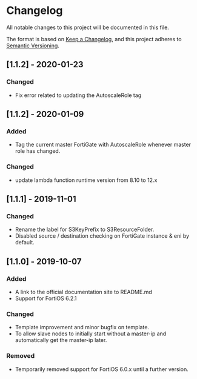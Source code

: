 # Changelog
All notable changes to this project will be documented in this file.

The format is based on [Keep a Changelog](https://keepachangelog.com/en/1.0.0/),
and this project adheres to [Semantic Versioning](https://semver.org/spec/v2.0.0.html).

## [1.1.2] - 2020-01-23
### Changed
- Fix error related to updating the AutoscaleRole tag

## [1.1.2] - 2020-01-09
### Added
- Tag the current master FortiGate with AutoscaleRole whenever master role has changed.

### Changed
- update lambda function runtime version from 8.10 to 12.x

## [1.1.1] - 2019-11-01
### Changed
- Rename the label for S3KeyPrefix to S3ResourceFolder.
- Disabled source / destination checking on FortiGate instance & eni by default.

## [1.1.0] - 2019-10-07
### Added
- A link to the official documentation site to README.md
- Support for FortiOS 6.2.1

### Changed
- Template improvement and minor bugfix on template.
- To allow slave nodes to initially start without a master-ip and automatically get the master-ip
  later.

### Removed
- Temporarily removed support for FortiOS 6.0.x until a further version.
